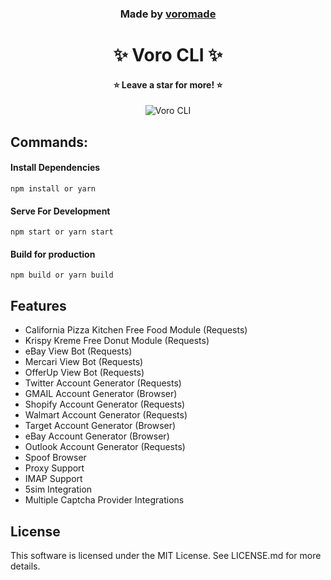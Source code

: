 <h3 align="center">
  Made by <a href="https://github.com/voromade">voromade</a>
</h3>

<h1 align="center">✨ Voro CLI ✨</h1>
<h4 align="center">⭐ Leave a star for more! ⭐</h4>

<p align="center">
  <img src="https://media.discordapp.net/attachments/1133317136673165312/1173525146556956742/image.png?ex=65644575&is=6551d075&hm=1fc20b7bfe2cd450da3a8a8a1a589ebcd7697481d2fb3e9c36593d0d3c1c1397&=&width=1215&height=650" alt="Voro CLI">
</p>

## Commands:

#### **Install Dependencies**

```
npm install or yarn
```

#### **Serve For Development**

```
npm start or yarn start
```

#### **Build for production**

```
npm build or yarn build
```

## Features

- California Pizza Kitchen Free Food Module (Requests)
- Krispy Kreme Free Donut Module (Requests)
- eBay View Bot (Requests)
- Mercari View Bot (Requests)
- OfferUp View Bot (Requests)
- Twitter Account Generator (Requests)
- GMAIL Account Generator (Browser)
- Shopify Account Generator (Requests)
- Walmart Account Generator (Requests)
- Target Account Generator (Browser)
- eBay Account Generator (Browser)
- Outlook Account Generator (Requests)
- Spoof Browser
- Proxy Support
- IMAP Support
- 5sim Integration
- Multiple Captcha Provider Integrations

## License

This software is licensed under the MIT License. See LICENSE.md for more details.
